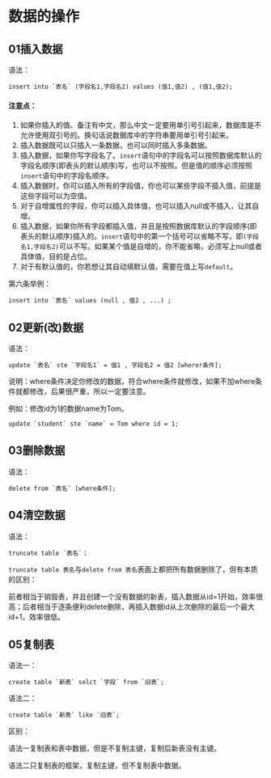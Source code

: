 # 数据的操作

## 01插入数据

语法：

```mysql
insert into `表名` (字段名1,字段名2) values (值1,值2) , (值1,值2);
```

#### 注意点：

1. 如果你插入的值、备注有中文，那么中文一定要用单引号引起来，数据库是不允许使用双引号的。换句话说数据库中的字符串要用单引号引起来。
2. 插入数据既可以只插入一条数据，也可以同时插入多条数据。
3. 插入数据，如果你写字段名了。`insert`语句中的字段名可以按照数据库默认的字段名顺序(即表头的默认顺序)写，也可以不按照。但是值的顺序必须按照`insert`语句中的字段名顺序。
4. 插入数据时，你可以插入所有的字段值，你也可以某些字段不插入值，前提是这些字段可以为空值。
5. 对于自增属性的字段，你可以插入具体值，也可以插入null或不插入，让其自增。
6. 插入数据，如果你所有字段都插入值，并且是按照数据库默认的字段顺序(即表头的默认顺序)插入的。`insert`语句中的第一个括号可以省略不写，即`(字段名1,字段名2)`可以不写。如果某个值是自增的，你不能省略，必须写上null或者具体值，目的是占位。
7. 对于有默认值的，你若想让其自动填默认值，需要在值上写`default`。

第六条举例：

```mysql
insert into `表名` values (null , 值2 , ...) ;
```

## 02更新(改)数据

语法：

```mysql
update `表名` ste `字段名1` = 值1 , 字段名2 = 值2 [wherer条件];
```

说明：where条件决定你修改的数据，符合where条件就修改，如果不加where条件就都修改，后果很严重，所以一定要注意。

例如：修改id为1的数据name为Tom。

```mysql
update `student` ste `name` = Tom where id = 1;
```

## 03删除数据

语法：

```mysql
delete from `表名` [where条件];
```

## 04清空数据

语法：

```mysql
truncate table `表名`；
```

`truncate table 表名`与`delete from 表名`表面上都把所有数据删除了，但有本质的区别：

前者相当于销毁表，并且创建一个没有数据的新表，插入数据从id=1开始，效率很高；后者相当于逐条便利delete删除，再插入数据id从上次删除的最后一个最大id+1，效率很低。

## 05复制表

语法一：

```mysql
create table `新表` selct `字段` from `旧表`;
```

语法二：

```
create table `新表` like `旧表`;
```

区别：

语法一复制表和表中数据，但是不复制主键，复制后新表没有主键。

语法二只复制表的框架，复制主键，但不复制表中数据。

